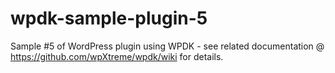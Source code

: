 wpdk-sample-plugin-5
====================

Sample #5 of WordPress plugin using WPDK - see related documentation @ https://github.com/wpXtreme/wpdk/wiki for details.
